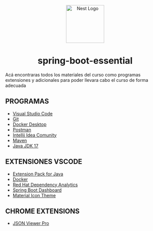 <p align="center">
  <a href="https://docs.spring.io/spring-boot/index.html" target="blank"><img src="https://docs.spring.io/spring-boot/_/img/spring-logo.svg" width="120" alt="Nest Logo" /></a>
</p>



<h1 align="center"> spring-boot-essential </h1>
Acá encontraras todos los materiales del curso como programas extensiones y adicionales para poder llevara cabo el curso de forma adecuada

## PROGRAMAS
*	[Visual Studio Code](https://code.visualstudio.com/)
*	[Git](https://git-scm.com/)
*	[Docker Desktop](https://www.docker.com/get-started)
*	[Postman](https://www.postman.com/)
*	[Intellij Idea Comunity](https://www.jetbrains.com/idea/download/?section=windows)
*	[Maven](https://maven.apache.org/download.cgi)
*	[Java JDK 17](https://www.oracle.com/java/technologies/javase/jdk17-archive-downloads.html)

## EXTENSIONES VSCODE

*	[Extension Pack for Java](https://marketplace.visualstudio.com/items?itemName=vscjava.vscode-java-pack)
*	[Docker](https://marketplace.visualstudio.com/items?itemName=ms-azuretools.vscode-docker)
*	[Red Hat Dependency Analytics](https://marketplace.visualstudio.com/items?itemName=redhat.fabric8-analytics)
*	[Spring Boot Dashboard](https://marketplace.visualstudio.com/items?itemName=vscjava.vscode-spring-boot-dashboard)
*	[Material Icon Theme](https://marketplace.visualstudio.com/items?itemName=PKief.material-icon-theme)

## CHROME EXTENSIONS

*	[JSON Viewer Pro](https://chromewebstore.google.com/detail/json-viewer-pro/eifflpmocdbdmepbjaopkkhbfmdgijcc?pli=1)
